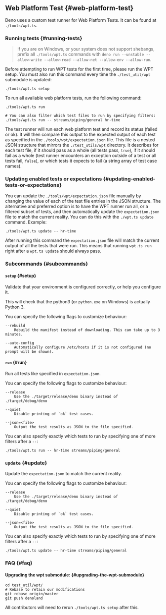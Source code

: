 ## Web Platform Test {#web-platform-test}

Deno uses a custom test runner for Web Platform Tests. It can be found at `./tools/wpt.ts`.

### Running tests {#running-tests}

> If you are on Windows, or your system does not support shebangs, prefix all `./tools/wpt.ts` commands with
> `deno run --unstable --allow-write --allow-read --allow-net --allow-env --allow-run`.

Before attempting to run WPT tests for the first time, please run the WPT setup. You must also run this command every
time the `./test_util/wpt` submodule is updated:

```shell
./tools/wpt.ts setup
```

To run all available web platform tests, run the following command:

```shell
./tools/wpt.ts run

# You can also filter which test files to run by specifying filters:
./tools/wpt.ts run -- streams/piping/general hr-time
```

The test runner will run each web platform test and record its status (failed or ok). It will then compare this output
to the expected output of each test as specified in the `./tools/wpt/expectation.json` file. This file is a nested JSON
structure that mirrors the `./test_utils/wpt` directory. It describes for each test file, if it should pass as a whole
(all tests pass, `true`), if it should fail as a whole (test runner encounters an exception outside of a test or all
tests fail, `false`), or which tests it expects to fail (a string array of test case names).

### Updating enabled tests or expectations {#updating-enabled-tests-or-expectations}

You can update the `./tools/wpt/expectation.json` file manually by changing the value of each of the test file entries
in the JSON structure. The alternative and preferred option is to have the WPT runner run all, or a filtered subset of
tests, and then automatically update the `expectation.json` file to match the current reality. You can do this with the
`./wpt.ts update` command. Example:

```shell
./tools/wpt.ts update -- hr-time
```

After running this command the `expectation.json` file will match the current output of all the tests that were run.
This means that running `wpt.ts run` right after a `wpt.ts update` should always pass.

### Subcommands {#subcommands}

#### `setup` {#setup}

Validate that your environment is configured correctly, or help you configure it.

This will check that the python3 (or `python.exe` on Windows) is actually Python 3.

You can specify the following flags to customize behaviour:

```
--rebuild
    Rebuild the manifest instead of downloading. This can take up to 3 minutes.

--auto-config
    Automatically configure /etc/hosts if it is not configured (no prompt will be shown).
```

#### `run` {#run}

Run all tests like specified in `expectation.json`.

You can specify the following flags to customize behaviour:

```
--release
    Use the ./target/release/deno binary instead of ./target/debug/deno

--quiet
    Disable printing of `ok` test cases.

--json=<file>
    Output the test results as JSON to the file specified.
```

You can also specify exactly which tests to run by specifying one of more filters after a `--`:

```
./tools/wpt.ts run -- hr-time streams/piping/general
```

### `update` {#update}

Update the `expectation.json` to match the current reality.

You can specify the following flags to customize behaviour:

```
--release
    Use the ./target/release/deno binary instead of ./target/debug/deno

--quiet
    Disable printing of `ok` test cases.

--json=<file>
    Output the test results as JSON to the file specified.
```

You can also specify exactly which tests to run by specifying one of more filters after a `--`:

```
./tools/wpt.ts update -- hr-time streams/piping/general
```

### FAQ {#faq}

#### Upgrading the wpt submodule: {#upgrading-the-wpt-submodule}

```shell
cd test_util/wpt/
# Rebase to retain our modifications
git rebase origin/master
git push denoland
```

All contributors will need to rerun `./tools/wpt.ts setup` after this.
